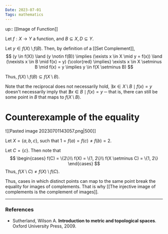 ```yaml
---
Date: 2023-07-01
Tags: mathematics
---
```

up:: [[Image of Function]]

Let $f: X \to Y$ a function, and $B \subseteq X, D \subseteq Y$.

Let $y \in f(X) \setminus f(B)$. Then, by definition of a [[Set Complement]],
$$
(y \in f(X)) \land (y \notin f(B)) \implies (\exists x \in X \mid y = f(x)) \land (\nexists x \in B \mid f(x) = y) {\color{red} \implies} \exists x \in X \setminus B \mid f(x) = y \implies y \in f(X \setminus B)
$$

Thus, $f(X) \setminus f(B) \subseteq f(X\setminus B)$.

Note that the reciprocal does not necessarily hold, $\exists x \in X \setminus B \mid f(x) = y$ doesn't necessarily imply that $\nexists x \in B \mid f(x) = y$ ─ that is, there can still be some point in $B$ that maps to $f(X \setminus B)$.

# Counterexample of the equality
![[Pasted image 20230701143057.png|500]]

Let $X = \{a, b, c\}$, such that $1 = f(a) = f(c) \neq f(b) = 2$. 

Let $C = \{c\}$. Then note that
$$
\begin{cases}
f(C) = \{2\}\\
f(X) = \{1, 2\}\\
f(X \setminus C) = \{1, 2\}
\end{cases}
$$
Thus, $f(X \setminus C) \neq f(X) \setminus f(C)$.

Thus, cases in which distinct points can map to the same point break the equality for images of complements. That is why [[The injective image of complements is the complement of images]].

---
### References
- Sutherland, Wilson A. **Introduction to metric and topological spaces**. Oxford University Press, 2009.